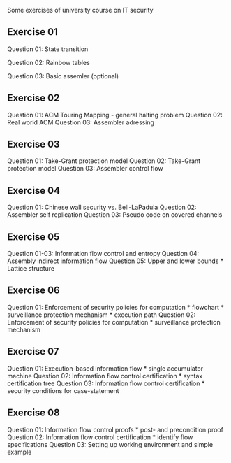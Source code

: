Some exercises of university course on IT security


Exercise 01
-----------
Question 01: State transition

Question 02: Rainbow tables

Question 03: Basic assemler (optional)

Exercise 02
-----------
Question 01: ACM Touring Mapping - general halting problem
Question 02: Real world ACM
Question 03: Assembler adressing

Exercise 03
-----------
Question 01: Take-Grant protection model
Question 02: Take-Grant protection model
Question 03: Assembler control flow

Exercise 04
-----------
Question 01: Chinese wall security vs. Bell-LaPadula
Question 02: Assembler self replication
Question 03: Pseudo code on covered channels

Exercise 05
-----------
Question 01-03: Information flow control and entropy
Question 04: Assembly indirect information flow
Question 05: Upper and lower bounds
             * Lattice structure

Exercise 06
-----------
Question 01: Enforcement of security policies for computation
             * flowchart
             * surveillance protection mechanism
             * execution path
Question 02: Enforcement of security policies for computation
             * surveillance protection mechanism

Exercise 07
-----------
Question 01: Execution-based information flow
             * single accumulator machine
Question 02: Information flow control certification
             * syntax certification tree
Question 03: Information flow control certification
             * security conditions for case-statement

Exercise 08
-----------
Question 01: Information flow control proofs
             * post- and precondition proof
Question 02: Information flow control certification
             * identify flow specifications
Question 03: Setting up working environment and simple example



